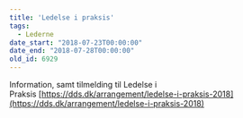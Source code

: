 ```yaml
---
title: 'Ledelse i praksis'
tags:
  - Lederne
date_start: "2018-07-23T00:00:00"
date_end: "2018-07-28T00:00:00"
old_id: 6929
---
```

Information, samt tilmelding til Ledelse i Praksis&nbsp;[https://dds.dk/arrangement/ledelse-i-praksis-2018](https://dds.dk/arrangement/ledelse-i-praksis-2018)